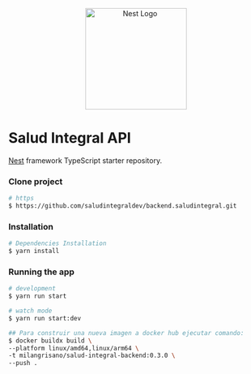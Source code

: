 <p align="center">
  <a href="http://nestjs.com/" target="blank"><img src="https://nestjs.com/img/logo-small.svg" width="200" alt="Nest Logo" /></a>
</p>

# Salud Integral API

[Nest](https://github.com/nestjs/nest) framework TypeScript starter repository.

### Clone project
```bash
# https 
$ https://github.com/saludintegraldev/backend.saludintegral.git
```

### Installation

```bash
# Dependencies Installation 
$ yarn install
```

### Running the app

```bash
# development
$ yarn run start

# watch mode
$ yarn run start:dev
```


```bash
## Para construir una nueva imagen a docker hub ejecutar comando:
$ docker buildx build \
--platform linux/amd64,linux/arm64 \
-t milangrisano/salud-integral-backend:0.3.0 \
--push .
```